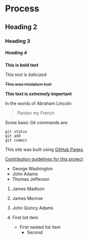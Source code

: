 # Process
## Heading 2
### Heading 3
##### Heading 4

**This is bold text**

*This text is italicized*

~~This was mistaken text~~

**This text is _extremely_ important**

In the words of Abraham Lincoln:

> Pardon my French

Some basic Git commands are:
```
git status
git add
git commit
```

This site was built using [GitHub Pages](https://pages.github.com/).

[Contribution guidelines for this project](docs/CONTRIBUTING.md)

- George Washington
- John Adams
- Thomas Jefferson

1. James Madison
2. James Monroe
3. John Quincy Adams

1. First list item
   - First nested list item
      - Second
